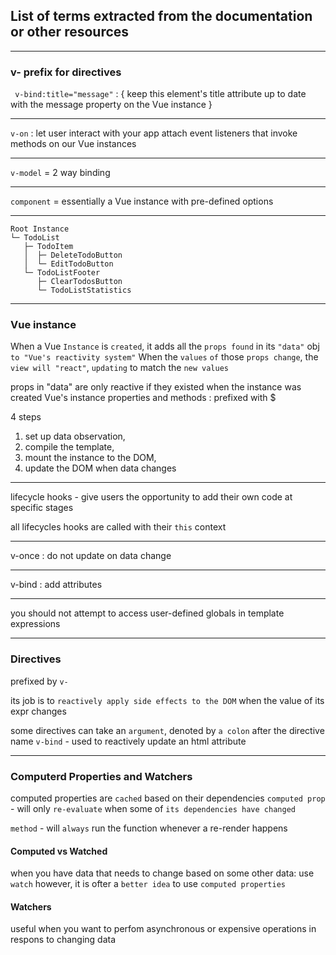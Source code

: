 
## List of terms extracted from the documentation or other resources

---

### v- prefix for directives

``` v-bind:title="message"``` : {
    keep this element's title attribute up to date with the message property on the Vue instance
}

---

```v-on``` : let user interact with your app
attach event listeners that invoke methods on our Vue instances


---

```v-model``` = 2 way binding

---

```component``` = essentially a Vue instance with pre-defined options

---
```
Root Instance
└─ TodoList
   ├─ TodoItem
   │  ├─ DeleteTodoButton
   │  └─ EditTodoButton
   └─ TodoListFooter
      ├─ ClearTodosButton
      └─ TodoListStatistics
```
---

### Vue instance

When a Vue ```Instance``` is ```created```, it adds all the ```props found``` in 
its ```"data"``` obj ```to "Vue's reactivity system"```
When the ```values``` ```of``` those ```props change```, the ```view will "react"```, ```updating``` to match 
the ```new values```

props in "data" are only reactive if they existed when the instance was created
Vue's instance properties and methods : prefixed with $

4 steps 
1. set up data observation,
2. compile the template,
3. mount the instance to the DOM,
4. update the DOM when data changes


---

lifecycle hooks - give users the opportunity to add their own code at specific stages

all lifecycles hooks are called with their ```this``` context

---

v-once :  do not update on data change

---

v-bind : add attributes

---

you should not attempt to access user-defined globals in template expressions

---

### Directives

prefixed by ```v-```

its job is to ```reactively apply side effects to the DOM``` when the value of its expr changes

some directives can take an ```argument```, denoted by ```a colon``` after the directive name
```v-bind``` - used to reactively update an html attribute

---

### Computerd Properties and Watchers

computed properties are ```cached``` based on their dependencies
```computed prop ```- will only ```re-evaluate``` when some of ```its dependencies have changed```

```method``` -  will ```always``` run the function whenever a re-render happens

#### Computed vs Watched

when you have data that needs to change based on some other data: use ```watch```
however, it is ofter a ```better idea``` to use ```computed properties```

#### Watchers

useful when you want to perfom asynchronous or expensive operations in respons to changing data

